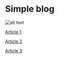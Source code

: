 # Simple blog

![alt text](http://www.securitylab.ru/upload/iblock/acd/acd0db1583c1916a82a4d4a3cc06380c.jpg "Logo")


[Article 1](https://github.com/kovalc0mrade/binary/blob/master/article1.txt)

[Article 2](https://github.com/kovalc0mrade/binary/blob/master/article2.txt)

[Article 3](https://github.com/kovalc0mrade/binary/blob/master/article3.txt)
